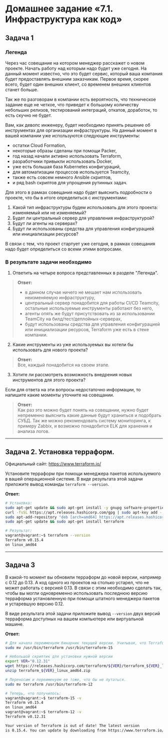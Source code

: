 # Домашнее задание «7.1. Инфраструктура как код»

## Задача 1

### Легенда
 
Через час совещание на котором менеджер расскажет о новом проекте. Начать работу над которым надо 
будет уже сегодня. 
На данный момент известно, что это будет сервис, который ваша компания будет предоставлять внешним заказчикам.
Первое время, скорее всего, будет один внешних клиент, со временем внешних клиентов станет больше.

Так же по разговорам в компании есть вероятность, что техническое задание еще не четкое, что приведет к большому
количеству небольших релизов, тестирований интеграций, откатов, доработок, то есть скучно не будет.  
   
Вам, как девопс инженеру, будет необходимо принять решение об инструментах для организации инфраструктуры.
На данный момент в вашей компании уже используются следующие инструменты: 
- остатки Сloud Formation, 
- некоторые образы сделаны при помощи Packer,
- год назад начали активно использовать Terraform, 
- разработчики привыкли использовать Docker, 
- уже есть большая база Kubernetes конфигураций, 
- для автоматизации процессов используется Teamcity, 
- также есть совсем немного Ansible скриптов, 
- и ряд bash скриптов для упрощения рутинных задач.  

Для этого в рамках совещания надо будет выяснить подробности о проекте, что бы в итоге определиться с инструментами:

1. Какой тип инфраструктуры будем использовать для этого проекта: изменяемый или не изменяемый?
1. Будет ли центральный сервер для управления инфраструктурой?
1. Будут ли агенты на серверах?
1. Будут ли использованы средства для управления конфигурацией или инициализации ресурсов? 
 
В связи с тем, что проект стартует уже сегодня, в рамках совещания надо будет определиться со всеми этими вопросами.

### В результате задачи необходимо

1. Ответить на четыре вопроса представленных в разделе "Легенда".    
> **Ответ:**
> - в данном случае ничего не мешает нам использовать неизменяемую инфраструктуру,
> - центральный сервер понадобится для работы CI/CD Teamcity, остальные используемые инструменты работают без него,
> - агенты опять же будут присутствовать из за использовании TeamCity на билд/тест/деплойных-серверах,
> - будут использованы средства для управления конфигурацией или инициализации ресурсов, Terraform уже есть в стеке компании.


2. Какие инструменты из уже используемых вы хотели бы использовать для нового проекта?    
> **Ответ:**    
> Все, каждый понадобится на своем этапе.

3. Хотите ли рассмотреть возможность внедрения новых инструментов для этого проекта? 

Если для ответа на эти вопросы недостаточно информации, то напишите какие моменты уточните на совещании.

>**Ответ:**    
>Как раз это можно будет понять на совещании, нужно будет непременно выяснить какие данные будут храниться и подобрать СУБД.
>Так же можно рекомендовать систему мониторинга, к примеру Zabbix, и возможно понадобится ELK для хранения и анализа логов.

---

## Задача 2. Установка терраформ. 
            
Официальный сайт: https://www.terraform.io/
            
Установите терраформ при помощи менеджера пакетов используемого в вашей операционной системе.
В виде результата этой задачи приложите вывод команды `terraform --version`.

**Ответ:**    
```sh
# Установка:
sudo apt-get update && sudo apt-get install -y gnupg software-properties-common curl
curl -fsSL https://apt.releases.hashicorp.com/gpg | sudo apt-key add -
sudo apt-add-repository "deb [arch=amd64] https://apt.releases.hashicorp.com $(lsb_release -cs) main"
sudo apt-get update && sudo apt-get install terraform

# Результат:
vagrant@vagrant:~$ terraform --version
Terraform v0.15.4
on linux_amd64
```

---

## Задача 3

В какой-то момент вы обновили терраформ до новой версии, например с 0.12 до 0.13. 
А код одного из проектов на столько устарел, что не может работать с версией 0.13. 
В связи с этим необходимо сделать так, чтобы вы могли одновременно использовать последнюю версию терраформа установленную при помощи
штатного менеджера пакетов и устаревшую версию 0.12. 

В виде результата этой задачи приложите вывод `--version` двух версий терраформа доступных на вашем компьютере 
или виртуальной машине.

**Ответ:**    
```sh
# Для начала переименуем бинарник текущей версии. Учитывая, что Terraform это один бинрник и документация этого достаточно.
sudo mv /usr/bin/terraform /usr/bin/terraform-15

# Небольшой скриптик для установки нужной версии
export VER="0.12.31"
wget https://releases.hashicorp.com/terraform/${VER}/terraform_${VER}_linux_amd64.zip
unzip terraform_${VER}_linux_amd64.zip

# Переносим и переименуем ее тоже, что бы не путаться.
sudo mv terraform /usr/bin/terraform-12

# Теперь, что получилось:
vagrant@vagrant:~$ terraform-15 -v
Terraform v0.15.4
on linux_amd64
vagrant@vagrant:~$ terraform-12 -v
Terraform v0.12.31

Your version of Terraform is out of date! The latest version
is 0.15.4. You can update by downloading from https://www.terraform.io/downloads.html
```



